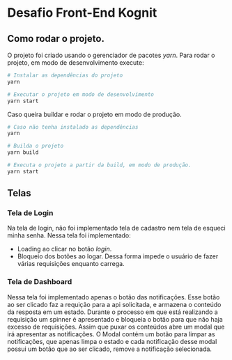 # Desafio Front-End Kognit

## Como rodar o projeto.

O projeto foi criado usando o gerenciador de pacotes _yarn_. Para rodar o projeto, em modo de desenvolvimento execute:
```bash
# Instalar as dependências do projeto
yarn

# Executar o projeto em modo de desenvolvimento
yarn start
```

Caso queira buildar e rodar o projeto em modo de produção.
```bash
# Caso não tenha instalado as dependências
yarn

# Builda o projeto
yarn build

# Executa o projeto a partir da build, em modo de produção.
yarn start
```

## Telas

### Tela de Login

Na tela de login, não foi implementado tela de cadastro nem tela de esqueci minha senha.
Nessa tela foi implementado:
- Loading ao clicar no botão _login_.
- Bloqueio dos botões ao logar. Dessa forma impede o usuário de fazer várias requisições enquanto carrega.

### Tela de Dashboard

Nessa tela foi implementado apenas o botão das notificações.
Esse botão ao ser clicado faz a requição para a api solicitada, e armazena o conteúdo da resposta em um estado. Durante o processo em que está realizando a requisição um spinner é apresentado e bloqueia o botão para que não haja excesso de requisições.
Assim que puxar os conteúdos abre um modal que irá apresentar as notificações.
O Modal contém um botão para limpar as notificações, que apenas limpa o estado e cada notificação desse modal possui um botão que ao ser clicado, remove a notificação selecionada.
